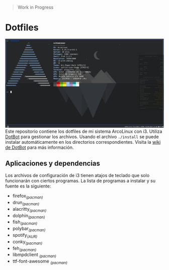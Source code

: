 > Work in Progress

# Dotfiles
![Screenshot](screenshot.jpeg)
Este repositorio contiene los dotfiles de mi sistema ArcoLinux con i3. Utiliza [DotBot](https://github.com/anishathalye/dotbot) para gestionar los archivos. Usando el archivo `./install` se puede instalar automáticamente en los directorios correspondientes. Visita la [wiki de DotBot](https://github.com/ecarlson94/dotbot-template) para más información.

## Aplicaciones y dependencias
Los archivos de configuración de i3 tienen atajos de teclado que solo funcionarán con ciertos programas. La lista de programas a instalar y su fuente es la siguiente:

 - firefox<sub>*(pacman)*</sub>
 - drun<sub>*(pacman)*</sub>
 - alacritty<sub>*(pacman)*</sub>
 - dolphin<sub>*(pacman)*</sub>
 - fish<sub>*(pacman)*</sub>
 - polybar<sub>*(pacman)*</sub>
 - spotify<sub>*(AUR)*</sub>
 - conky<sub>*(pacman)*</sub>
 - feh<sub>*(pacman)*</sub>
 - libmpdclient <sub>*(pacman)*</sub>
 - ttf-font-awesome <sub>*(pacman)*</sub>
